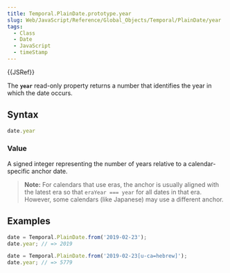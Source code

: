 ```yaml
---
title: Temporal.PlainDate.prototype.year
slug: Web/JavaScript/Reference/Global_Objects/Temporal/PlainDate/year
tags:
  - Class
  - Date
  - JavaScript
  - timeStamp
---
```

{{JSRef}}

The **`year`** read-only property returns a number that identifies the year in
which the date occurs.

## Syntax

```js
date.year
```

### Value

A signed integer representing the number of years relative to a
calendar-specific anchor date.

> **Note:** For calendars that use eras, the anchor is usually aligned with the
> latest era so that `eraYear === year` for all dates in that era. However, some
> calendars (like Japanese) may use a different anchor.

## Examples

```js
date = Temporal.PlainDate.from('2019-02-23');
date.year; // => 2019

date = Temporal.PlainDate.from('2019-02-23[u-ca=hebrew]');
date.year; // => 5779
```
